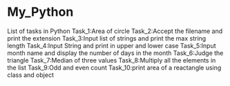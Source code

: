 # My_Python
List of tasks in Python
Task_1:Area of circle
Task_2:Accept the filename and print the extension
Task_3:Input list of strings and print the max string length
Task_4:Input String and print in upper and lower case
Task_5:Input month name and display the number of days in the month
Task_6:Judge the triangle
Task_7:Median of three values
Task_8:Multiply all the elements in the list
Task_9:Odd and even count
Task_10:print area of a reactangle using class and object


